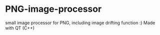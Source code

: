 # PNG-image-processor
small image processor for PNG, including image drifting function :) Made with QT (C++)
